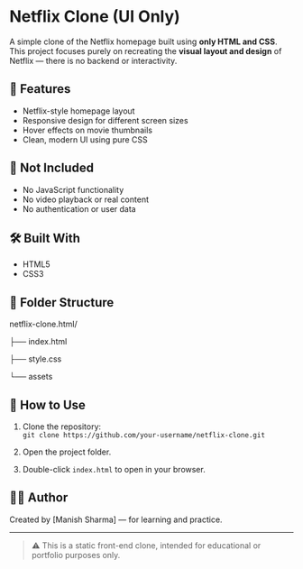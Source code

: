 # Netflix Clone (UI Only)

A simple clone of the Netflix homepage built using **only HTML and CSS**. This project focuses purely on recreating the **visual layout and design** of Netflix — there is no backend or interactivity.

## 🎨 Features

- Netflix-style homepage layout  
- Responsive design for different screen sizes  
- Hover effects on movie thumbnails  
- Clean, modern UI using pure CSS

## 🚫 Not Included

- No JavaScript functionality  
- No video playback or real content  
- No authentication or user data

## 🛠️ Built With

- HTML5  
- CSS3

## 📁 Folder Structure
netflix-clone.html/


├── index.html


├── style.css

└── assets


## 📌 How to Use

1. Clone the repository:  
   `git clone https://github.com/your-username/netflix-clone.git`

2. Open the project folder.

3. Double-click `index.html` to open in your browser.

## 👨‍💻 Author

Created by [Manish Sharma] — for learning and practice.

---

> ⚠️ This is a static front-end clone, intended for educational or portfolio purposes only.

